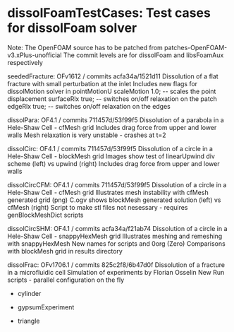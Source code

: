 # dissolFoamTestCases: Test cases for dissolFoam solver

Note: The OpenFOAM source has to be patched from
    patches-OpenFOAM-v3.xPlus-unofficial
    The commit levels are for dissolFoam and libsFoamAux respectively

seededFracture: OFv1612 / commits acfa34a/1521d11 
    Dissolution of a flat fracture with small perturbation at the inlet
    Includes new flags for dissolMotion solver in pointMotionU
    scaleMotion   1.0;  -- scales the point displacement
    surfaceRlx    true; -- switches on/off relaxation on the patch
    edgeRlx       true; -- switches on/off relaxation on the edges 

dissolPara: OF4.1 / commits 711457d/53f99f5
    Dissolution of a parabola in a Hele-Shaw Cell - cfMesh grid
    Includes drag force from upper and lower walls
    Mesh relaxation is very unstable - crashes at t=2
    
dissolCirc: OF4.1 / commits 711457d/53f99f5
    Dissolution of a circle in a Hele-Shaw Cell - blockMesh grid
    Images show test of linearUpwind div scheme (left) vs upwind (right)
    Includes drag force from upper and lower walls

dissolCircCFM: OF4.1 / commits 711457d/53f99f5
    Dissolution of a circle in a Hele-Shaw Cell - cfMesh grid
    Illustrates mesh instability with cfMesh generated grid (png)
    C.ogv shows blockMesh generated solution (left) vs cfMesh (right)
    Script to make stl files not nesessary - requires genBlockMeshDict scripts 

dissolCircSHM: OF4.1 / commits acfa34a/f21ab74
    Dissolution of a circle in a Hele-Shaw Cell - snappyHexMesh grid
    Illustrates meshing and remeshing with snappyHexMesh
    New names for scripts and 0org (Zero)
    Comparisons with blockMesh grid in results directory

dissolFrac: OFv1706.1 / commits 825c2f8/6b47d0f
    Dissolution of a fracture in a microfluidic cell
    Simulation of experiments by Florian Osselin
    New Run scripts - parallel configuration on the fly


* cylinder


* gypsumExperiment


* triangle


